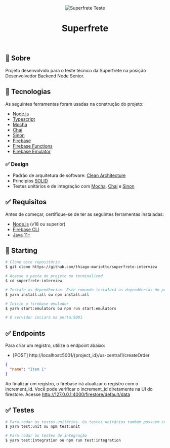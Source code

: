 <div align="center" id="top"> 
  <img src="./.github/app.gif" alt="Superfrete Teste" />
</div>

<h1 align="center">Superfrete</h1>

<br>

## :dart: Sobre ##

Projeto desenvolvido para o teste técnico da Superfrete na posição Desenvolvedor Backend Node Senior.

## :rocket: Tecnologias ##

As seguintes ferramentas foram usadas na construção do projeto:

- [Node.js](https://nodejs.org/)
- [Typescript](https://www.typescriptlang.org/)
- [Mocha](https://mochajs.org/)
- [Chai](https://www.chaijs.com/)
- [Sinon](https://sinonjs.org/)
- [Firebase](https://firebase.google.com/)
- [Firebase Functions](https://firebase.google.com/docs/functions)
- [Firebase Emulator](https://firebase.google.com/docs/emulator-suite)

### :white_check_mark: Design ###

- Padrão de arquitetura de software: [Clean Architecture](https://blog.cleancoder.com/uncle-bob/2012/08/13/the-clean-architecture.html)
- Principios [SOLID](https://en.wikipedia.org/wiki/SOLID)
- Testes unitários e de integração com [Mocha](https://mochajs.org/), [Chai](https://www.chaijs.com/) e [Sinon](https://sinonjs.org/)

## :white_check_mark: Requisitos ##

Antes de começar, certifique-se de ter as seguintes ferramentas instaladas:

- [Node.js](https://nodejs.org/) (v18 ou superior)
- [Firebase CLI](https://firebase.google.com/docs/cli)
- [Java 11+](https://www.java.com/)

## :checkered_flag: Starting ##

```bash
# Clone este repositório
$ git clone https://github.com/thiago-mariotto/superfrete-interview

# Acesse a pasta do projeto no terminal/cmd
$ cd superfrete-interview

# Instale as dependências. Este comando instalará as dependências do projeto e as dependências do firebase, também irá compilar o typescript
$ yarn install:all ou npm install:all

# Inicie o firebase emulador
$ yarn start:emulators ou npm run start:emulators

# O servidor inciará na porta:5001
```

## :white_check_mark: Endpoints ##

Para criar um registro, utilize o endpoint abaixo:

- [POST] http://localhost:5001/{project_id}/us-central1/createOrder

```json
{
  "name": "Item 1"
}
```

Ao finalizar um registro, o firebase irá atualizar o registro com o increment_id. Você pode verificar o increment_id diretamente na UI do firestore. Acesse http://127.0.0.1:4000/firestore/default/data

## :white_check_mark: Testes ##

```bash
# Para rodar os testes unitários. Os testes unitários também possuem cobertura de código
$ yarn test:unit ou npm test:unit

# Para rodar os testes de integração
$ yarn test:integration ou npm run test:integration
```

